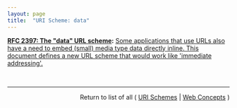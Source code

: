 ```yaml
---
layout: page
title:  "URI Scheme: data"
---
```


**[RFC 2397: The "data" URL scheme](/specs/IETF/RFC/2397 "A new URL scheme, &#34;data&#34;, is defined. It allows inclusion of small data items as &#34;immediate&#34; data, as if it had been included externally."):** [Some applications that use URLs also have a need to embed (small) media type data directly inline. This document defines a new URL scheme that would work like 'immediate addressing'.](http://tools.ietf.org/html/rfc2397#section-2 "Read documentation for URI Scheme &#34;data&#34;")

<br/>
<hr/>

<p style="text-align: right">Return to list of all ( <a href="../uri-schemes">URI Schemes</a> | <a href="../">Web Concepts</a> )</p>
